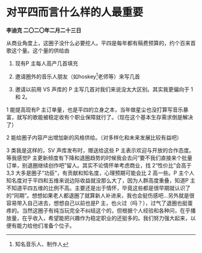 # 对平四而言什么样的人最重要
**李迪克	二〇二〇年二月二十三日**

从商业角度上，这圈子没什么必要挖人。平四是每年都有稿费预算的，约个百来首歌这个量。这个量的供给由

1. 现有P 主每人高产几首填充

2. 邀请圈外的音乐人朋友（如hoskey[^1]老师等）来写几首

3. 邀请以前用 VS 声库的 P 主写几首对我们来说没太大区别。其实我更偏向于 1 和 2。

1 能提高现有P 主订单量，也是平四的立身之本，当年做星尘也没打算写音乐暴富，就写的歌能被稳定收有个职业保障就行了。（现在这个基本生存需求倒是解决了）

2 能给圈子内容产出增加新的风格供给。（对多样化和未来发展比较有益吧）

3 类我是这样的，SV 声库发布时，赠送给这些 P 主表示欢迎与开放的合作态度。 等我感觉P 主更新频度有下降和退圈趋势的时候我会去问“要不我们直接来个批量订单，别退圈继续创作吧”留人。其实不论情怀单考虑商业，找 2“性价比”会高于 3,3 大多是圈子“功臣”，有贡献和知名度，心理预期可能会比 2 高一些。P 主个人知名度对于平四和五维来说边际收益就没那么大了，因为人群高度重叠，知道P 主不知道平四五维的比例不高。主要还是出于情怀，毕竟这些都是很早期就认识了的“同期”。想想如果老人都退圈了就算新人补进来，我也会挺伤感吧…另外就是很容易带入自己进去，想想自己以前也是P 主，也火过（吗？），过气了退圈也挺蛋疼的。当然这圈子有纯当玩完全不纠结这个的，但根据个人经验和各种问，在乎播放量，在乎收入，希望能把兴趣作为稳定职业的还挺多的。我们努力强大起来，以便有能力给他们准备个位子。

[^1]: 知名音乐人、制作人
